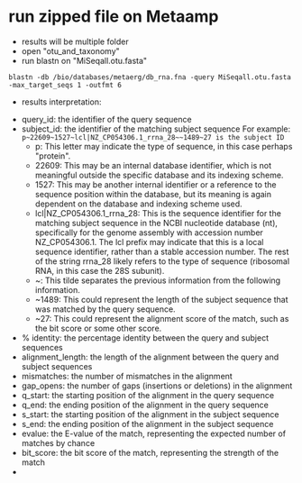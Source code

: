 # run zipped file on Metaamp 
- results will be multiple folder
- open "otu_and_taxonomy"
- run blastn on "MiSeqall.otu.fasta" 
```
blastn -db /bio/databases/metaerg/db_rna.fna -query MiSeqall.otu.fasta -max_target_seqs 1 -outfmt 6 
```
- results interpretation:
*	query_id: the identifier of the query sequence
*	subject_id: the identifier of the matching subject sequence
For example: `p~22609~1527~lcl|NZ_CP054306.1_rrna_28~~1489~27 is the subject ID`
    *	p: This letter may indicate the type of sequence, in this case perhaps "protein".
    *	22609: This may be an internal database identifier, which is not meaningful outside the specific database and its indexing scheme.
    *	1527: This may be another internal identifier or a reference to the sequence position within the database, but its meaning is again dependent on the database and indexing scheme used.
    *	lcl|NZ_CP054306.1_rrna_28: This is the sequence identifier for the matching subject sequence in the NCBI nucleotide database (nt), specifically for the genome assembly with accession number NZ_CP054306.1. The lcl prefix may indicate that this is a local sequence identifier, rather than a stable accession number. The rest of the string rrna_28 likely refers to the type of sequence (ribosomal RNA, in this case the 28S subunit).
    *	~: This tilde separates the previous information from the following information.
    *	~1489: This could represent the length of the subject sequence that was matched by the query sequence.
    *	~27: This could represent the alignment score of the match, such as the bit score or some other score.
*	% identity: the percentage identity between the query and subject sequences 
*	alignment_length: the length of the alignment between the query and subject sequences
*	mismatches: the number of mismatches in the alignment
*	gap_opens: the number of gaps (insertions or deletions) in the alignment
*	q_start: the starting position of the alignment in the query sequence
*	q_end: the ending position of the alignment in the query sequence
*	s_start: the starting position of the alignment in the subject sequence
*	s_end: the ending position of the alignment in the subject sequence
*	evalue: the E-value of the match, representing the expected number of matches by chance
*	bit_score: the bit score of the match, representing the strength of the match
*	
